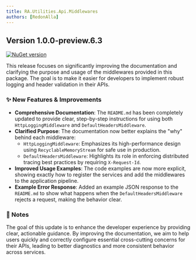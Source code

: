 ```yaml
---
title: RA.Utilities.Api.Middlewares
authors: [RedonAlla]
---
```


## Version 1.0.0-preview.6.3
[![NuGet version](https://img.shields.io/nuget/v/RA.Utilities.Api.Middlewares.svg)](https://www.nuget.org/packages/RA.Utilities.Api.Middlewares/)

This release focuses on significantly improving the documentation and clarifying the purpose and usage of the middlewares provided in this package. The goal is to make it easier for developers to implement robust logging and header validation in their APIs.

<!-- truncate -->

### ✨ New Features & Improvements

*   **Comprehensive Documentation**: The `README.md` has been completely updated to provide clear, step-by-step instructions for using both `HttpLoggingMiddleware` and `DefaultHeadersMiddleware`.
*   **Clarified Purpose**: The documentation now better explains the "why" behind each middleware:
    *   `HttpLoggingMiddleware`: Emphasizes its high-performance design using `RecyclableMemoryStream` for safe use in production.
    *   `DefaultHeadersMiddleware`: Highlights its role in enforcing distributed tracing best practices by requiring `X-Request-Id`.
*   **Improved Usage Examples**: The code examples are now more explicit, showing exactly how to register the services and add the middlewares to the application pipeline.
*   **Example Error Response**: Added an example JSON response to the `README.md` to show what happens when the `DefaultHeadersMiddleware` rejects a request, making the behavior clear.

### 📝 Notes

The goal of this update is to enhance the developer experience by providing clear, actionable guidance. By improving the documentation, we aim to help users quickly and correctly configure essential cross-cutting concerns for their APIs, leading to better diagnostics and more consistent behavior across services.

